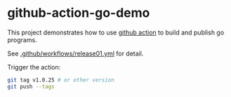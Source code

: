 # github-action-go-demo

This project demonstrates how to use [github action](https://docs.github.com/en/actions/guides) to build and publish go programs.

See [.github/workflows/release01.yml](./.github/workflows/release01.yml) for detail.

Trigger the action:

```bash {.line-numbers}
git tag v1.0.25 # or other version
git push --tags
```
